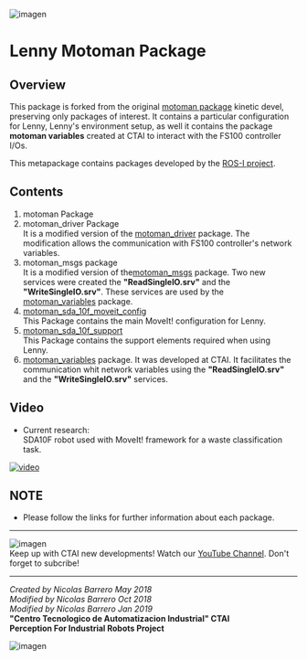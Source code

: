 ![imagen](https://raw.githubusercontent.com/ctaipuj/lenny_motoman/master/lenny.png)
# Lenny Motoman Package
## Overview
This package  is forked from the original [motoman package](https://github.com/ros-industrial/motoman) kinetic devel, preserving only packages of interest. It contains a particular configuration for Lenny, Lenny's environment setup, as well it contains the package **motoman variables** created at CTAI to interact with the FS100 controller I/Os.

This metapackage contains packages developed by the [ROS-I project](http://wiki.ros.org/Industrial).

## Contents

1. motoman Package 
2. motoman_driver Package  
It is a modified version of the [motoman\_driver](https://github.com/ros-industrial/motoman) package. The modification allows the communication with FS100 controller's network variables. 
3. motoman_msgs package  
It is a modified version of the[motoman\_msgs](https://github.com/ros-industrial/motoman) package. Two new services were created the **"ReadSingleIO.srv"** and the **"WriteSingleIO.srv"**. These services are used by the [motoman\_variables](https://github.com/ctaipuj/lenny_motoman/tree/master/motoman_variables) package.
4. [motoman\_sda\_10f\_moveit\_config](https://github.com/ctaipuj/lenny_motoman/tree/master/motoman_sda10f_moveit_config)  
This Package contains the main MoveIt! configuration for Lenny.
5. [motoman\_sda\_10f\_support](https://github.com/ctaipuj/lenny_motoman/tree/master/motoman_sda10f_support)  
This Package contains the support elements required when using Lenny.
6. [motoman_variables]() package. It was developed at CTAI. It facilitates the communication whit network variables using the **"ReadSingleIO.srv"** and the **"WriteSingleIO.srv"** services.

## Video

* Current research:  
SDA10F robot used with MoveIt! framework for a waste classification task. 

[![video](https://img.youtube.com/vi/F76Pe-WkP3g/0.jpg)](https://youtu.be/F76Pe-WkP3g)

## NOTE

* Please follow the links for further information about each package.

***
![imagen](https://bit.ly/2QOK5D6)  
Keep up with CTAI new developments! Watch our [YouTube Channel](https://www.youtube.com/channel/UC06RetpipAkfxl98UfEc21w). 
Don't forget to subcribe!
***
*Created by Nicolas Barrero May 2018*  
*Modified by Nicolas Barrero Oct 2018*  
*Modified by Nicolas Barrero Jan 2019*  
**"Centro Tecnologico de Automatizacion Industrial" CTAI  
Perception For Industrial Robots Project**

![imagen](https://bit.ly/2qVzHyL)
